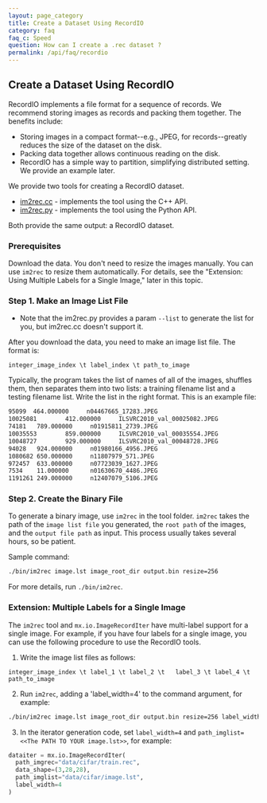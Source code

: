 ```yaml
---
layout: page_category
title: Create a Dataset Using RecordIO
category: faq
faq_c: Speed
question: How can I create a .rec dataset ?
permalink: /api/faq/recordio
---
```

<!--- Licensed to the Apache Software Foundation (ASF) under one -->
<!--- or more contributor license agreements.  See the NOTICE file -->
<!--- distributed with this work for additional information -->
<!--- regarding copyright ownership.  The ASF licenses this file -->
<!--- to you under the Apache License, Version 2.0 (the -->
<!--- "License"); you may not use this file except in compliance -->
<!--- with the License.  You may obtain a copy of the License at -->

<!---   http://www.apache.org/licenses/LICENSE-2.0 -->

<!--- Unless required by applicable law or agreed to in writing, -->
<!--- software distributed under the License is distributed on an -->
<!--- "AS IS" BASIS, WITHOUT WARRANTIES OR CONDITIONS OF ANY -->
<!--- KIND, either express or implied.  See the License for the -->
<!--- specific language governing permissions and limitations -->
<!--- under the License. -->


## Create a Dataset Using RecordIO

RecordIO implements a file format for a sequence of records. We recommend storing images as records and packing them together. The benefits include:

* Storing images in a compact format--e.g., JPEG, for records--greatly reduces the size of the dataset on the disk.
* Packing data together allows continuous reading on the disk.
* RecordIO has a simple way to partition, simplifying distributed setting. We provide an example later.

We provide two tools for creating a RecordIO dataset.

* [im2rec.cc](https://github.com/apache/mxnet/blob/v1.x/tools/im2rec.cc) - implements the tool using the C++ API.
* [im2rec.py](https://github.com/apache/mxnet/blob/v1.x/tools/im2rec.py) - implements the tool using the Python API.

Both provide the same output: a RecordIO dataset.

### Prerequisites

Download the data. You don't need to resize the images manually. You can use ```im2rec``` to resize them automatically. For details, see the "Extension: Using Multiple Labels for a Single Image," later in this topic.

### Step 1. Make an Image List File

* Note that the im2rec.py provides a param `--list` to generate the list for you, but im2rec.cc doesn't support it.

After you download the data, you need to make an image list file.  The format is:

```
integer_image_index \t label_index \t path_to_image
```
Typically, the program takes the list of names of all of the images, shuffles them, then separates them into two lists: a training filename list and a testing filename list. Write the list in the right format.
This is an example file:

```bash
95099  464.000000     n04467665_17283.JPEG
10025081        412.000000     ILSVRC2010_val_00025082.JPEG
74181   789.000000     n01915811_2739.JPEG
10035553        859.000000     ILSVRC2010_val_00035554.JPEG
10048727        929.000000     ILSVRC2010_val_00048728.JPEG
94028   924.000000     n01980166_4956.JPEG
1080682 650.000000     n11807979_571.JPEG
972457  633.000000     n07723039_1627.JPEG
7534    11.000000      n01630670_4486.JPEG
1191261 249.000000     n12407079_5106.JPEG
```

### Step 2. Create the Binary File

To generate a binary image, use `im2rec` in the tool folder. `im2rec` takes the path of the `image list file` you generated, the `root path` of the images, and the `output file path` as input. This process usually takes several hours, so be patient.

Sample command:

```bash
./bin/im2rec image.lst image_root_dir output.bin resize=256
```
For more details, run ```./bin/im2rec```.

### Extension: Multiple Labels for a Single Image

The `im2rec` tool and `mx.io.ImageRecordIter` have multi-label support for a single image.
For example, if you have four labels for a single image, you can use the following procedure to use the RecordIO tools.

1. Write the image list files as follows:

```
integer_image_index \t label_1 \t label_2 \t   label_3 \t label_4 \t path_to_image
```

2. Run `im2rec`, adding a 'label_width=4' to the command argument, for example:

```bash
./bin/im2rec image.lst image_root_dir output.bin resize=256 label_width=4
```

3. In the iterator generation code, set `label_width=4` and `path_imglist=<<The PATH TO YOUR image.lst>>`, for example:

```python
dataiter = mx.io.ImageRecordIter(
  path_imgrec="data/cifar/train.rec",
  data_shape=(3,28,28),
  path_imglist="data/cifar/image.lst",
  label_width=4
)
```
